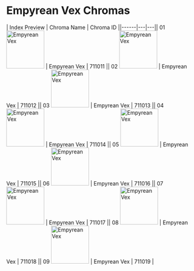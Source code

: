 # Empyrean Vex Chromas

| Index  Preview | Chroma Name | Chroma ID ||------|---|---|| 01  <img src='https://raw.communitydragon.org/latest/plugins/rcp-be-lol-game-data/global/default/v1/champion-chroma-images/711/711011.png' alt='Empyrean Vex' width='100'> | Empyrean Vex | 711011 || 02  <img src='https://raw.communitydragon.org/latest/plugins/rcp-be-lol-game-data/global/default/v1/champion-chroma-images/711/711012.png' alt='Empyrean Vex' width='100'> | Empyrean Vex | 711012 || 03  <img src='https://raw.communitydragon.org/latest/plugins/rcp-be-lol-game-data/global/default/v1/champion-chroma-images/711/711013.png' alt='Empyrean Vex' width='100'> | Empyrean Vex | 711013 || 04  <img src='https://raw.communitydragon.org/latest/plugins/rcp-be-lol-game-data/global/default/v1/champion-chroma-images/711/711014.png' alt='Empyrean Vex' width='100'> | Empyrean Vex | 711014 || 05  <img src='https://raw.communitydragon.org/latest/plugins/rcp-be-lol-game-data/global/default/v1/champion-chroma-images/711/711015.png' alt='Empyrean Vex' width='100'> | Empyrean Vex | 711015 || 06  <img src='https://raw.communitydragon.org/latest/plugins/rcp-be-lol-game-data/global/default/v1/champion-chroma-images/711/711016.png' alt='Empyrean Vex' width='100'> | Empyrean Vex | 711016 || 07  <img src='https://raw.communitydragon.org/latest/plugins/rcp-be-lol-game-data/global/default/v1/champion-chroma-images/711/711017.png' alt='Empyrean Vex' width='100'> | Empyrean Vex | 711017 || 08  <img src='https://raw.communitydragon.org/latest/plugins/rcp-be-lol-game-data/global/default/v1/champion-chroma-images/711/711018.png' alt='Empyrean Vex' width='100'> | Empyrean Vex | 711018 || 09  <img src='https://raw.communitydragon.org/latest/plugins/rcp-be-lol-game-data/global/default/v1/champion-chroma-images/711/711019.png' alt='Empyrean Vex' width='100'> | Empyrean Vex | 711019 |